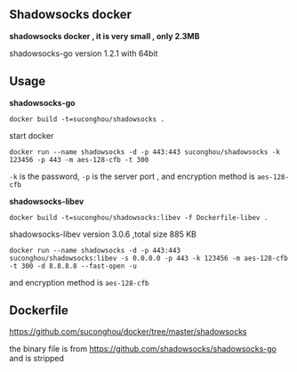 ## Shadowsocks docker

**shadowsocks docker , it is very small , only 2.3MB**

shadowsocks-go version 1.2.1 with 64bit

## Usage

**shadowsocks-go**

`docker build -t=suconghou/shadowsocks .`

start docker
```
docker run --name shadowsocks -d -p 443:443 suconghou/shadowsocks -k 123456 -p 443 -m aes-128-cfb -t 300
```
`-k` is the password, `-p` is the server port , and  encryption method is `aes-128-cfb`


**shadowsocks-libev**

`docker build -t=suconghou/shadowsocks:libev -f Dockerfile-libev .`


shadowsocks-libev version 3.0.6 ,total size 885 KB

```
docker run --name shadowsocks -d -p 443:443 suconghou/shadowsocks:libev -s 0.0.0.0 -p 443 -k 123456 -m aes-128-cfb -t 300 -d 8.8.8.8 --fast-open -u
```

and encryption method is `aes-128-cfb`

## Dockerfile

https://github.com/suconghou/docker/tree/master/shadowsocks

the binary file is from https://github.com/shadowsocks/shadowsocks-go and is stripped



